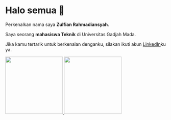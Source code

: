 # Halo semua 👋

Perkenalkan nama saya **Zulfian Rahmadiansyah**.

Saya seorang **mahasiswa Teknik** di Universitas Gadjah Mada.

Jika kamu tertarik untuk berkenalan denganku, silakan ikuti akun [LinkedIn](https://www.linkedin.com/in/zulfianrahmadiansyah/)ku ya.

<p align="left">
<a href="https://github.com/zulfianrahma">
  <img height="180em" src="https://github-readme-stats-eight-theta.vercel.app/api?username=zulfianrahma&show_icons=true&theme=algolia&include_all_commits=true&count_private=true"/>
  <img height="180em" src="https://github-readme-stats-eight-theta.vercel.app/api/top-langs/?username=zulfianrahma&layout=compact&langs_count=8&theme=algolia"/>
</a>
</p>

<!--
**zulfianrahma/zulfianrahma** is a ✨ _special_ ✨ repository because its `README.md` (this file) appears on your GitHub profile.

Here are some ideas to get you started:

- 🔭 I’m currently working on ...
- 🌱 I’m currently learning ...
- 👯 I’m looking to collaborate on ...
- 🤔 I’m looking for help with ...
- 💬 Ask me about ...
- 📫 How to reach me: ...
- 😄 Pronouns: ...
- ⚡ Fun fact: ...
-->

